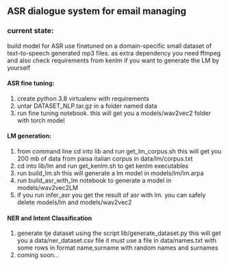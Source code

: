 ## ASR dialogue system for email managing

### current state:

build model for ASR use finetuned on a domain-specific small dataset of
text-to-speech generated mp3 files.
as extra dependency you need ffmpeg and also check requirements from kenlm
if you want to generate the LM by yourself


#### ASR fine tuning:

1) create python 3.8 virtualenv with requirements
2) untar DATASET_NLP.tar.gz in a folder named data
3) run fine tuning notebook. this will get you a models/wav2vec2 folder with torch model

#### LM generation:

1) from command line cd into lib and run get_lm_corpus.sh this will get you
200 mb of data from paisa italian corpus in data/lm/corpus.txt
2) cd into lib/lm and run get_kenlm.sh to get kenlm executables
3) run build_lm.sh this will generate a lm model in models/lm/lm.arpa
4) run build_asr_with_lm notebook to generate a model in models/wav2vec2LM
5) if you run infer_asr you get the result of asr with lm. you can safely delete models/lm 
and models/wav2vec2

#### NER and Intent Classification

1) generate tje dataset using the script lib/generate_dataset.py this will get you a data/ner_dataset.csv file
it must use a file in data/names.txt with some rows in format name,surname with random names and surnames
2) coming soon...